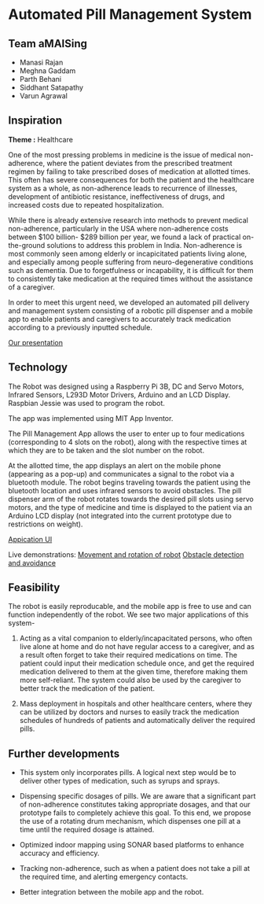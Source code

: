 # Automated Pill Management System
## Team aMAISing

* Manasi Rajan
* Meghna Gaddam
* Parth Behani
* Siddhant Satapathy
* Varun Agrawal

## Inspiration

**Theme :** Healthcare

One of the most pressing problems in medicine is the issue of medical non-adherence, where the patient deviates from the prescribed treatment regimen by failing to take prescribed doses of medication at allotted times. This often has severe consequences for both the patient and the healthcare system as a whole, as non-adherence leads to recurrence of illnesses, development of antibiotic resistance, ineffectiveness of drugs, and increased costs due to repeated hospitalization.

While there is already extensive research into methods to prevent medical non-adherence, particularly in the USA where non-adherence costs between $100 billion- $289 billion per year, we found a lack of practical on-the-ground solutions to address this problem in India. Non-adherence is most commonly seen among elderly or incapicitated patients living alone, and especially among people suffering from neuro-degenerative conditions such as dementia. Due to forgetfulness or incapability, it is difficult for them to consistently take medication at the required times without the assistance of a caregiver. 

In order to meet this urgent need, we developed an automated pill delivery and management system consisting of a robotic pill dispenser and a mobile app to enable patients and caregivers to accurately track medication according to a previously inputted schedule.

[Our presentation](https://github.com/SidSata/aMAISing/blob/master/Pill_Management_System_aMAISing.pdf)

## Technology

The Robot was designed using a Raspberry Pi 3B, DC and Servo Motors, Infrared Sensors, L293D Motor Drivers, Arduino and an LCD Display. Raspbian Jessie was used to program the robot. 

The app was implemented using MIT App Inventor.

The Pill Management App allows the user to enter up to four medications (corresponding to 4 slots on the robot), along with the respective times at which they are to be taken and the slot number on the robot.

At the allotted time, the app displays an alert on the mobile phone (appearing as a pop-up) and communicates a signal to the robot via a bluetooth module. The robot begins traveling towards the patient using the bluetooth location and uses infrared sensors to avoid obstacles. The pill dispenser arm of the robot rotates towards the desired pill slots using servo motors, and the type of medicine and time is displayed to the patient via an Arduino LCD display (not integrated into the current prototype due to restrictions on weight).

[Appication UI](https://github.com/SidSata/aMAISing/blob/master/Application_UI.png)

Live demonstrations:
[Movement and rotation of robot](https://github.com/SidSata/aMAISing/blob/master/IMG_1935.MOV)
[Obstacle detection and avoidance](https://github.com/SidSata/aMAISing/blob/master/IMG_1940.MOV)


## Feasibility

The robot is easily reproducable, and the mobile app is free to use and can function independently of the robot. We see two major applications of this system-

1.  Acting as a vital companion to elderly/incapacitated persons, who often live alone at home and do not have regular access to a caregiver, and as a result often forget to take their required medications on time. The patient could input their medication schedule once, and get the required medication delivered to them at the given time, therefore making them more self-reliant. The system could also be used by the caregiver to better track the medication of the patient.

2.  Mass deployment in hospitals and other healthcare centers, where they can be utilized by doctors and nurses to easily track the medication schedules of hundreds of patients and automatically deliver the required pills.

## Further developments

* This system only incorporates pills. A logical next step would be to deliver other types of medication, such as syrups and sprays.

* Dispensing specific dosages of pills. We are aware that a significant part of non-adherence constitutes taking appropriate dosages, and that our prototype fails to completely achieve this goal. To this end, we propose the use of a rotating drum mechanism, which dispenses one pill at a time until the required dosage is attained.

* Optimized indoor mapping using SONAR based platforms to enhance accuracy and efficiency.

* Tracking non-adherence, such as when a patient does not take a pill at the required time, and alerting emergency contacts.

* Better integration between the mobile app and the robot.

